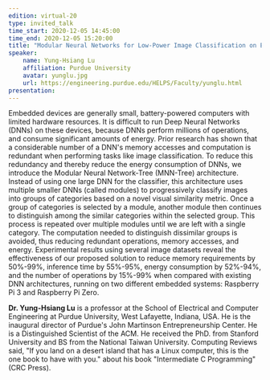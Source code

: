 ```yaml
---
edition: virtual-20
type: invited_talk
time_start: 2020-12-05 14:45:00
time_end: 2020-12-05 15:20:00
title: "Modular Neural Networks for Low-Power Image Classification on Embedded Devices"
speaker:
    name: Yung-Hsiang Lu 
    affiliation: Purdue University
    avatar: yunglu.jpg 
    url: https://engineering.purdue.edu/HELPS/Faculty/yunglu.html
presentation: 
---
```

Embedded devices are generally small, battery-powered computers  with limited hardware resources. It is difficult to run Deep Neural Networks (DNNs) on these devices, because DNNs perform millions of operations, and consume significant amounts of energy. Prior research has shown that a considerable number of a DNN's memory accesses and computation is redundant when performing tasks like image classification. To reduce this redundancy and thereby reduce the energy consumption of DNNs, we introduce the Modular Neural Network-Tree (MNN-Tree) architecture. Instead of using one large DNN for the classifier, this architecture uses multiple smaller DNNs (called modules) to progressively classify images into groups of categories based on a novel visual similarity metric. Once a group of categories is selected by a module, another module then continues to distinguish among the similar categories within the selected group. This process is repeated over multiple modules until we are left with a single category. The computation needed to distinguish dissimilar groups is avoided, thus reducing redundant operations, memory accesses, and energy. Experimental results using several image datasets reveal the effectiveness of our proposed solution to reduce memory requirements by 50%-99%, inference time by 55%-95%, energy consumption by 52%-94%, and the number of operations by 15%-99% when compared with existing DNN architectures, running on two different embedded systems: Raspberry Pi 3 and Raspberry Pi Zero.  

**Dr. Yung-Hsiang Lu** is a professor at the School of Electrical and Computer Engineering at Purdue University, West Lafayette, Indiana, USA. He is the inaugural director of Purdue's John Martinson Entrepreneurship Center. He is a Distinguished Scientist of the ACM. He received the PhD. from Stanford University and BS from the National Taiwan University. Computing Reviews said, "If you land on a desert island that has a Linux computer, this is the one book to have with you." about his book "Intermediate C Programming" (CRC Press). 
